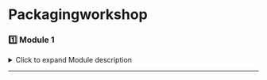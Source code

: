 # Packagingworkshop

### 1️⃣ Module 1

<details>
<summary>Click to expand Module description</summary>

# Packaging Evolution: From Basic to 3D Integration



</details>

---
